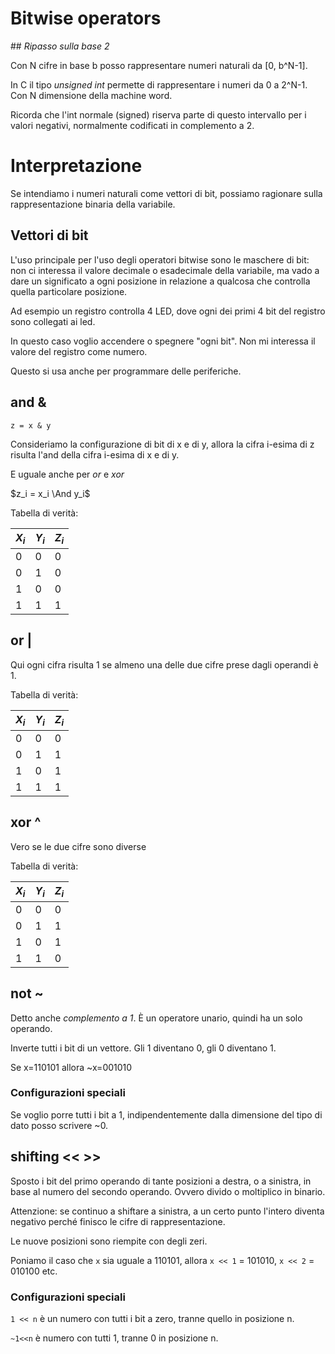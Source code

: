 # Bitwise operators

## _Ripasso sulla base 2_

Con N cifre in base b posso rappresentare numeri naturali da [0, b^N-1].

In C il tipo _unsigned int_ permette di rappresentare i numeri da 0 a 2^N-1.
Con N dimensione della machine word.

Ricorda che l'int normale (signed) riserva parte di questo intervallo per i
valori negativi, normalmente codificati in complemento a 2.

# Interpretazione

Se intendiamo i numeri naturali come vettori di bit, possiamo ragionare sulla
rappresentazione binaria della variabile.

## Vettori di bit

L'uso principale per l'uso degli operatori bitwise sono le maschere di bit:
non ci interessa il valore decimale o esadecimale della variabile, ma vado
a dare un significato a ogni posizione in relazione a qualcosa che controlla
quella particolare posizione.

Ad esempio un registro controlla 4 LED, dove ogni dei primi 4 bit del registro
sono collegati ai led.

In questo caso voglio accendere o spegnere "ogni bit". Non mi interessa il valore
del registro come numero.

Questo si usa anche per programmare delle periferiche.

## and &

`z = x & y`

Consideriamo la configurazione di bit di x e di y, allora la cifra i-esima di z risulta
l'and della cifra i-esima di x e di y.

E uguale anche per *or* e *xor*

$z_i = x_i \And y_i$

Tabella di verità:

| $X_i$ | $Y_i$ | $Z_i$ |
|---|---|---|
| 0 | 0 | 0 |
| 0 | 1 | 0 |
| 1 | 0 | 0 |
| 1 | 1 | 1 |

## or |

Qui ogni cifra risulta 1 se almeno una delle due cifre prese dagli operandi è 1.

Tabella di verità:

| $X_i$ | $Y_i$ | $Z_i$ |
|---|---|---|
| 0 | 0 | 0 |
| 0 | 1 | 1 |
| 1 | 0 | 1 |
| 1 | 1 | 1 |

## xor ^

Vero se le due cifre sono diverse

Tabella di verità:

| $X_i$ | $Y_i$ | $Z_i$ |
|---|---|---|
| 0 | 0 | 0 |
| 0 | 1 | 1 |
| 1 | 0 | 1 |
| 1 | 1 | 0 |

## not ~

Detto anche _complemento a 1_. È un operatore unario, quindi ha un solo operando.

Inverte tutti i bit di un vettore. Gli 1 diventano 0, gli 0 diventano 1.

Se x=110101 allora ~x=001010

### Configurazioni speciali

Se voglio porre tutti i bit a 1, indipendentemente dalla dimensione del tipo di dato
posso scrivere ~0.

## shifting << >>

Sposto i bit del primo operando di tante posizioni a destra, o a sinistra, in base al numero
del secondo operando.
Ovvero divido o moltiplico in binario.

Attenzione: se continuo a shiftare a sinistra, a un certo punto l'intero diventa negativo
perché finisco le cifre di rappresentazione.

Le nuove posizioni sono riempite con degli zeri.

Poniamo il caso che `x` sia uguale a 110101, allora `x << 1` = 101010, `x << 2` = 010100 etc.

### Configurazioni speciali

`1 << n` è un numero con tutti i bit a zero, tranne quello in posizione n.

`~1<<n` è numero con tutti 1, tranne 0 in posizione n.
